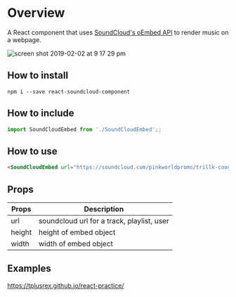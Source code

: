 # Overview
A React component that uses [SoundCloud's oEmbed API](https://developers.soundcloud.com/docs/oembed) to render music on a webpage.

![screen shot 2019-02-02 at 9 17 29 pm](https://user-images.githubusercontent.com/1121053/52173026-5933ef00-2730-11e9-9e6e-4ebc7b05a3e6.png)


## How to install
```shell
npm i --save react-soundcloud-component
```

## How to include
```javascript
import SoundCloudEmbed from './SoundCloudEmbed';;
```

## How to use
```html
<SoundCloudEmbed url="https://soundcloud.com/pinkworldpromo/trillk-coogi" height="300" width="300" />
```

## Props

Props  | Description
------ | -----
url | soundcloud url for a track, playlist, user
height | height of embed object
width | width of embed object

## Examples

https://tplusrex.github.io/react-practice/
